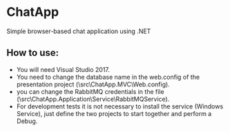 # ChatApp

Simple browser-based chat application using .NET

## How to use:
- You will need Visual Studio 2017.
- You need to change the database name in the web.config of the presentation project (\src\ChatApp.MVC\Web.config).
- you can change the RabbitMQ credentials in the file (\src\ChatApp.Application\Service\RabbitMQService).
- For development tests it is not necessary to install the service (Windows Service), just define the two projects to start together and perform a Debug.
